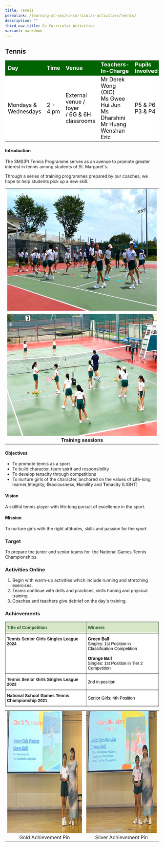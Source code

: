 ```yaml
---
title: Tennis
permalink: /learning-at-sms/co-curricular-activities/tennis/
description: ""
third_nav_title: Co Curricular Activities
variant: markdown
---
```

## Tennis

<table>
<tbody>
	<tr style="background-color:darkgreen;color:white;font-size:18px"><td><b>Day</b></td>
	<td><b>Time</b></td>
	<td><b>Venue</b></td>
	<td><b>Teachers-In-Charge</b></td>
	<td><b>Pupils Involved</b></td>
</tr>
	<tr style="background-color:white;color:black;font-size:18px">
		<td>Mondays &amp; Wednesdays </td>
		<td>2 - 4 pm</td>
	<td>External venue / foyer <br>/ 6G &amp; 6H classrooms</td>
	<td>Mr Derek Wong (OIC)<br>Ms Gwee Hui Jun<br>Ms Dharshini<br>Mr Huang Wenshan Eric</td>
	<td>P5 &amp; P6<br>P3 &amp; P4</td>
</tr>
</tbody></table>

#### Introduction

The SMS(P) Tennis Programme serves as an avenue to promote greater interest in tennis among students of St. Margaret's.

Through a series of training programmes prepared by our coaches, we hope to help students pick up a new skill.

<table>
	<tbody><tr><td><center><font size="3"><img src="/images/CCAs/Tennis/tennis_training_01.jpg" alt="mastering skill" style="width:550px;height:400px;"><b></b></font></center></td></tr>
		<tr><td><center><font size="3"><img src="/images/CCAs/Tennis/tennis_training_02.jpg" alt="student in action" style="width:550px;height:400px;"><b>Training sessions</b></font></center></td>
</tr>
</tbody></table>


#### Objectives

* To promote tennis as a sport
* To build character, team spirit and responsibility
* To develop tenacity through competitions
* To nurture girls of the character, anchored on the values of **L**ife-long learner,**I**ntegrity, **G**raciousness, **H**umility and **T**enacity (LIGHT)

#### Vision

A skillful tennis player with life-long pursuit of excellence in the sport.

#### Mission

To nurture girls with the right attitudes, skills and passion for the sport.

### Target  

To prepare the junior and senior teams for&nbsp; the National Games Tennis Championships.


### Activities Online

1.  Begin with warm-up activities which include running and stretching exercises.
2.  Teams continue with drills and practices, skills honing and physical training.
3.  Coaches and teachers give debrief on the day's training.

  

### Achievements

<style type="text/css">
.tg  {border-collapse:collapse;border-spacing:0;}
.tg td{border-color:black;border-style:solid;border-width:1px;font-family:Arial, sans-serif;font-size:14px;
  overflow:hidden;padding:10px 5px;word-break:normal;}
.tg th{border-color:black;border-style:solid;border-width:1px;font-family:Arial, sans-serif;font-size:14px;
  font-weight:normal;overflow:hidden;padding:10px 5px;word-break:normal;}
.tg .tg-bzhr{background-color:#D6E6C7;color:#2A5629;font-weight:bold;text-align:left;vertical-align:middle}
.tg .tg-dgl5{background-color:#FFF;font-weight:bold;text-align:left;vertical-align:top}
.tg .tg-zr06{background-color:#FFF;text-align:left;vertical-align:middle}
</style>
<table class="tg">
<thead>
  <tr>
    <th class="tg-bzhr"><span style="font-weight:bold;color:#2A5629;background-color:#D6E6C7">Title of Competition</span></th>
    <th class="tg-bzhr"><span style="font-weight:bold;color:#2A5629;background-color:#D6E6C7">Winners</span></th>
  </tr>
</thead>
<tbody>
	 <tr>
    <td class="tg-dgl5">Tennis Senior Girls Singles League 2024<br></td>
    <td class="tg-zr06"><span style="color:#000;background-color:#FFF"><b>Green Ball</b><br>Singles: 1st Position in Classification Competition<br><br><b>Orange Ball</b><br>Singles: 1st Position in Tier 2 Competition</span></td>
  </tr>
  <tr>
    <td class="tg-dgl5">Tennis Senior Girls Singles League 2023<br></td>
    <td class="tg-zr06"><span style="color:#000;background-color:#FFF"> 2nd in position</span></td>
  </tr>
	 <tr>
    <td class="tg-dgl5">National School Games Tennis Championship 2021<br></td>
    <td class="tg-zr06"><span style="color:#000;background-color:#FFF"> Senior Girls: 4th Position</span></td>
  </tr>
</tbody>
</table>

<table>
	<tbody><tr><td><center><font size="3"><img src="/images/CCAs/Tennis/tennis_ZhuShiYu.jpg" alt="tennis 06" style="width:400px;height:400px;">Gold Achievement Pin</font></center></td>
		<td><center><font size="3"><img src="/images/CCAs/Tennis/tennis_Kiara.jpg" alt="tennis 07" style="width:350px;height:400px;">Silver Achievement Pin</font></center></td>
</tr>
</tbody></table>